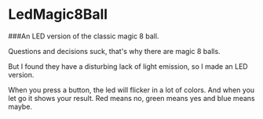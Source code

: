 # LedMagic8Ball
###An LED version of the classic magic 8 ball.

Questions and decisions suck, that's why there are magic 8 balls. 

But I found they have a disturbing lack of light emission, so I made an LED version.

When you press a button, the led will flicker in a lot of colors. And when you let go it shows your result.
Red means no, green means yes and blue means maybe.
